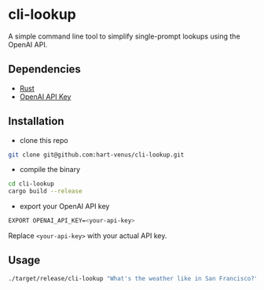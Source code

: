 # cli-lookup
A simple command line tool to simplify single-prompt lookups using the OpenAI API.

## Dependencies
- [Rust](https://www.rust-lang.org/tools/install)
- [OpenAI API Key](https://platform.openai.com/)

## Installation
- clone this repo
```bash
git clone git@github.com:hart-venus/cli-lookup.git
```
- compile the binary
```bash
cd cli-lookup
cargo build --release
```
- export your OpenAI API key
```bash
EXPORT OPENAI_API_KEY=<your-api-key>
```
Replace `<your-api-key>` with your actual API key. 

## Usage
```bash
./target/release/cli-lookup "What's the weather like in San Francisco?"
```
